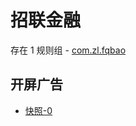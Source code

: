 # 招联金融

存在 1 规则组 - [com.zl.fqbao](/src/apps/com.zl.fqbao.ts)

## 开屏广告

- [快照-0](https://i.gkd.li/import/13466515)
